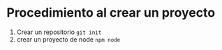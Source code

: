 # Procedimiento al crear un proyecto

1. Crear un repositorio `git init`
2. crear un proyecto de node `npm node`
